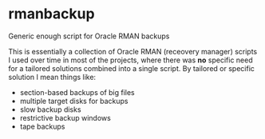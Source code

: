 # rmanbackup
Generic enough script for Oracle RMAN backups

This is essentially a collection of Oracle RMAN (receovery manager) scripts I used over time in most of the projects, where there was **no** specific need for a tailored solutions combined into a single script.
By tailored or specific solution I mean things like:
- section-based backups of big files
- multiple target disks for backups
- slow backup disks
- restrictive backup windows
- tape backups
  
